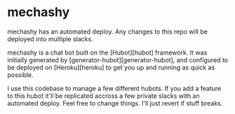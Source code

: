 # mechashy

mechashy has an automated deploy. Any changes to this repo will be deployed into multiple slacks. 

mechashy is a chat bot built on the [Hubot][hubot] framework. It was
initially generated by [generator-hubot][generator-hubot], and configured to be
deployed on [Heroku][heroku] to get you up and running as quick as possible.

I use this codebase to manage a few different hubots. If you add a feature to this hubot it'll be replicated accross a few private slacks with an automated deploy. Feel free to change things. I'll just revert if stuff breaks. 
